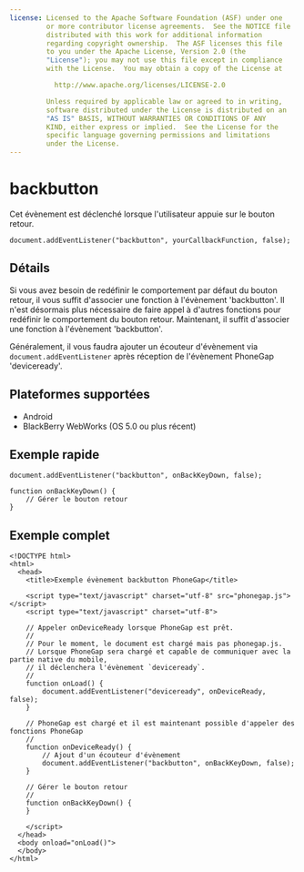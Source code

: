 ```yaml
---
license: Licensed to the Apache Software Foundation (ASF) under one
         or more contributor license agreements.  See the NOTICE file
         distributed with this work for additional information
         regarding copyright ownership.  The ASF licenses this file
         to you under the Apache License, Version 2.0 (the
         "License"); you may not use this file except in compliance
         with the License.  You may obtain a copy of the License at

           http://www.apache.org/licenses/LICENSE-2.0

         Unless required by applicable law or agreed to in writing,
         software distributed under the License is distributed on an
         "AS IS" BASIS, WITHOUT WARRANTIES OR CONDITIONS OF ANY
         KIND, either express or implied.  See the License for the
         specific language governing permissions and limitations
         under the License.
---
```


backbutton
===========

Cet évènement est déclenché lorsque l'utilisateur appuie sur le bouton retour.

    document.addEventListener("backbutton", yourCallbackFunction, false);

Détails
-------

Si vous avez besoin de redéfinir le comportement par défaut du bouton retour, il vous suffit d'associer une fonction à l'évènement 'backbutton'. Il n'est désormais plus nécessaire de faire appel à d'autres fonctions pour redéfinir le comportement du bouton retour. Maintenant, il suffit d'associer une fonction à l'évènement 'backbutton'.

Généralement, il vous faudra ajouter un écouteur d'évènement via `document.addEventListener` après réception de l'évènement PhoneGap 'deviceready'.

Plateformes supportées
----------------------

- Android
- BlackBerry WebWorks (OS 5.0 ou plus récent)

Exemple rapide
--------------

    document.addEventListener("backbutton", onBackKeyDown, false);

    function onBackKeyDown() {
        // Gérer le bouton retour
    }

Exemple complet
---------------

    <!DOCTYPE html>
    <html>
      <head>
        <title>Exemple évènement backbutton PhoneGap</title>

        <script type="text/javascript" charset="utf-8" src="phonegap.js"></script>
        <script type="text/javascript" charset="utf-8">

        // Appeler onDeviceReady lorsque PhoneGap est prêt.
        //
        // Pour le moment, le document est chargé mais pas phonegap.js.
        // Lorsque PhoneGap sera chargé et capable de communiquer avec la partie native du mobile,
        // il déclenchera l'évènement `deviceready`.
        //
        function onLoad() {
            document.addEventListener("deviceready", onDeviceReady, false);
        }

        // PhoneGap est chargé et il est maintenant possible d'appeler des fonctions PhoneGap
        //
        function onDeviceReady() {
            // Ajout d'un écouteur d'évènement
            document.addEventListener("backbutton", onBackKeyDown, false);
        }
        
        // Gérer le bouton retour
        //
        function onBackKeyDown() {
        }

        </script>
      </head>
      <body onload="onLoad()">
      </body>
    </html>
